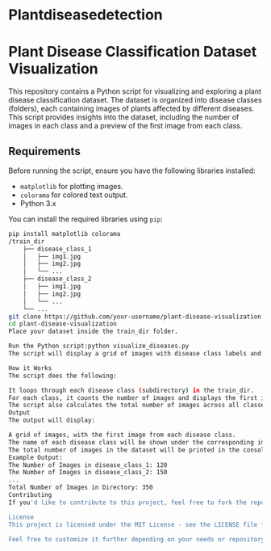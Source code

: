 # Plantdiseasedetection
# Plant Disease Classification Dataset Visualization

This repository contains a Python script for visualizing and exploring a plant disease classification dataset. The dataset is organized into disease classes (folders), each containing images of plants affected by different diseases. This script provides insights into the dataset, including the number of images in each class and a preview of the first image from each class.

## Requirements

Before running the script, ensure you have the following libraries installed:

- `matplotlib` for plotting images.
- `colorama` for colored text output.
- Python 3.x

You can install the required libraries using `pip`:

```bash
pip install matplotlib colorama
/train_dir
    ├── disease_class_1
    │   ├── img1.jpg
    │   ├── img2.jpg
    │   └── ...
    ├── disease_class_2
    │   ├── img1.jpg
    │   ├── img2.jpg
    │   └── ...
    └── ...
git clone https://github.com/your-username/plant-disease-visualization.git
cd plant-disease-visualization
Place your dataset inside the train_dir folder.

Run the Python script:python visualize_diseases.py
The script will display a grid of images with disease class labels and print out the total number of images in the dataset.

How it Works
The script does the following:

It loops through each disease class (subdirectory) in the train_dir.
For each class, it counts the number of images and displays the first image in a subplot.
The script also calculates the total number of images across all classes and prints it.
Output
The output will display:

A grid of images, with the first image from each disease class.
The name of each disease class will be shown under the corresponding image.
The total number of images in the dataset will be printed in the console.
Example Output:
The Number of Images in disease_class_1: 120
The Number of Images in disease_class_2: 150
...
Total Number of Images in Directory: 350
Contributing
If you'd like to contribute to this project, feel free to fork the repository and submit a pull request. All contributions are welcome!

License
This project is licensed under the MIT License - see the LICENSE file for details.

Feel free to customize it further depending on your needs or repository details!
